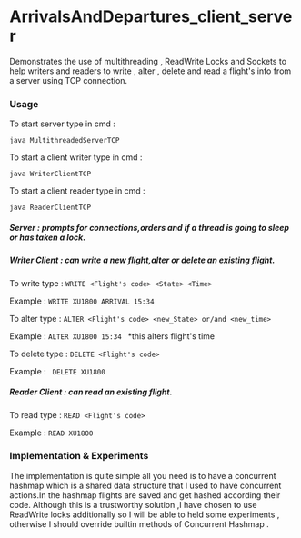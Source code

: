 # ArrivalsAndDepartures_client_server

Demonstrates the use of multithreading , ReadWrite Locks and Sockets to help writers and readers to write , alter , delete and read a flight's info from a server using TCP connection.  

### Usage 

To start server type in cmd : 
``` 
java MultithreadedServerTCP 
```

To start a client writer type in cmd : 
```
java WriterClientTCP
```

To start a client reader type in cmd : 
```
java ReaderClientTCP
```


##### Server : prompts for connections,orders and if a thread is going to sleep or has taken a lock.

##### Writer Client : can write a new flight,alter or delete an existing flight.
   To write type : ``` WRITE <Flight's code> <State> <Time>  ```
   
   Example : ``` WRITE XU1800 ARRIVAL 15:34  ```  
        
   To alter type : ``` ALTER <Flight's code> <new_State> or/and <new_time>  ```
   
   Example : ``` ALTER XU1800 15:34  ```  *this alters flight's time 
   
   To delete type : ```DELETE <Flight's code>```
   
   Example : ``` DELETE XU1800```  

##### Reader Client : can read an existing flight.
   To read type :   ```READ <Flight's code>```
     
   Example : ``` READ XU1800 ```  
   
### Implementation & Experiments

The implementation is quite simple all you need is to have a concurrent hashmap which is a shared data structure
 that I used to have concurrent actions.In the hashmap flights are saved and get hashed according their code. 
 Although this is a trustworthy solution ,I have chosen to use ReadWrite locks additionally so I will be able to held some experiments , 
 otherwise I should override builtin methods of Concurrent Hashmap .    

